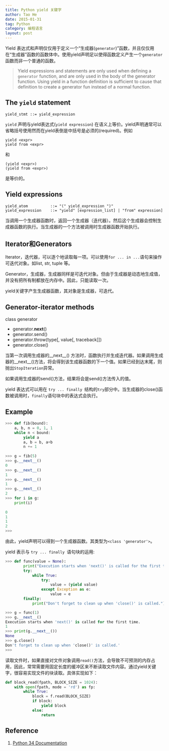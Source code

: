 ```yaml
---
title: Python yield 关键字
author: Tao He
date: 2015-01-31
tag: Python
category: 编程语言
layout: post
---
```


Yield 表达式和声明仅仅用于定义一个“生成器(`generator`)”函数，并且仅仅用在“生成器”函数的函数体中。使用yield声明足以使得函数定义产生一个`generator`函数而非一个普通的函数。

> Yield expressions and statements are only used when defining a `generator` function, and are only used in the body of the generator function. Using yield in a function definition is sufficient to cause that definition to create a generator fun instead of a normal function.

The `yield` statement
---------------------

    yield_stmt ::= yield_expression

`yield` 声明与yield表达式(`yield expression`) 在语义上等价。yield声明通常可以省略括号使用然而在yield表倒是中括号是必须的(required)。例如

<!--more-->

    yield <expr>
    yield from <expr>

和

    (yield <expr>)
    (yield from <expr>)

是等价的。

Yield expressions
-----------------

    yield_atom          ::= "(" yield_expression ")"
    yield_expression    ::= "yield" [expression_list] | "from" expression]

当调用一个生成器函数时，返回一个生成器（迭代器）。然后这个生成器会控制生成器函数的执行。当生成器的一个方法被调用时生成器函数开始执行。

Iterator和Generators
--------------------

Iterator，迭代器，可以逐个地读取每一项。可以使用`for ... in ...`语句来操作可迭代对象。如list, str, tuple 等。

Generator，生成器，生成器同样是可迭代对象。但由于生成器是动态地生成值，并没有把所有制都放在内存中。因此，只能读取一次。

yield关键字产生生成器函数，其对象是生成器，可迭代。

Generator-iterator methods
--------------------------

class generator

+ generator.__next__()
+ generator.send()
+ generator.throw(type[, value[, traceback]])
+ generator.close()

当第一次调用生成器的__next__() 方法时，函数执行并生成迭代器。如果调用生成器的__next__()方法，将会得到该生成器函数的下一个值。如果已经到达末尾，则抛出`StopIteration`异常。

如果调用生成器的send()方法，结果将会是send()方法传入的值。

yield 表达式可以用在 `try ... finally `结构的`try`部分中。当生成器的close()函数被调用时，`finally`语句块中的表达式会执行。

Example
-------

~~~python
>>> def fib(bound):
	a, b, n = 0, 1, 1
	while n < bound:
	    yield a
	    a, b = b, a+b
	    n += 1
	    
>>> g = fib(5)
>>> g.__next__()
0
>>> g.__next__()
1
>>> g.__next__()
1
>>> g.__next__()
2
>>> for i in g:
	print(i)
	
0
1
1
2
>>> 
~~~

由此，yield声明可以得到一个生成器函数。其类型为`<class 'generator'>`。

yield 表示与 `try ... finally `语句块的运用:

~~~python
>>> def func(value = None):
        print("Execution starts when 'next()' is called for the first time.")
        try:
            while True:
                try:
                    value = (yield value)
                except Exception as e:
                    value = e
        finally:
            print("Don't forget to clean up when 'close()' is called.")

>>> g = func(1)
>>> g.__next__()
Execution starts when 'next()' is called for the first time.
1
>>> print(g.__next__())
None
>>> g.close()
Don't forget to clean up when 'close()' is called.'
>>> 
~~~

读取文件时，如果直接对文件对象调用`read()`方法，会导致不可预测的内存占用，因此，常常需要用固定长度的缓冲区来不断读取文件内容。通过yield关键字，很容易实现文件的块读取。具体实现如下：

~~~python
def block_read(fpath, BLOCK_SIZE = 1024):
    with open(fpath, mode = 'rd') as fp:
        while True:
            block = f.read(BLOCK_SIZE)
            if block:
                yield block
            else:
                return
~~~

Reference
---------

1. [Python 34 Documentation](https://docs.python.org/3/)


